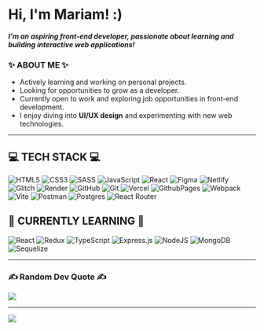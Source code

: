 # Hi, I'm Mariam! :)

_**I'm an aspiring front-end developer, passionate about learning and building interactive web applications!**_

### ✨ ABOUT ME ✨
- Actively learning and working on personal projects.
- Looking for opportunities to grow as a developer.
- Currently open to work and exploring job opportunities in front-end development.
- I enjoy diving into **UI/UX design** and experimenting with new web technologies.

---

## 💻 TECH STACK 💻
![HTML5](https://img.shields.io/badge/html5-%23E34F26.svg?style=flat&logo=html5&logoColor=white) 
![CSS3](https://img.shields.io/badge/css3-%231572B6.svg?style=flat&logo=css3&logoColor=white) 
![SASS](https://img.shields.io/badge/SASS-hotpink.svg?style=flat&logo=SASS&logoColor=white) 
![JavaScript](https://img.shields.io/badge/javascript-%23323330.svg?style=flat&logo=javascript&logoColor=%23F7DF1E) 
![React](https://img.shields.io/badge/react-%2320232a.svg?style=flat&logo=react&logoColor=%2361DAFB) 
![Figma](https://img.shields.io/badge/figma-%23F24E1E.svg?style=flat&logo=figma&logoColor=white) 
![Netlify](https://img.shields.io/badge/netlify-%23000000.svg?style=flat&logo=netlify&logoColor=#00C7B7) 
![Glitch](https://img.shields.io/badge/glitch-%233333FF.svg?style=flat&logo=glitch&logoColor=white) 
![Render](https://img.shields.io/badge/Render-%46E3B7.svg?style=flat&logo=render&logoColor=white) 
![GitHub](https://img.shields.io/badge/github-%23121011.svg?style=flat&logo=github&logoColor=white)
![Git](https://img.shields.io/badge/git-%23F05033.svg?style=flat&logo=git&logoColor=white) 
![Vercel](https://img.shields.io/badge/vercel-%23000000.svg?style=flat&logo=vercel&logoColor=white) 
![GithubPages](https://img.shields.io/badge/github%20pages-121013?style=flat&logo=github&logoColor=white) 
![Webpack](https://img.shields.io/badge/webpack-%238DD6F9.svg?style=flat&logo=webpack&logoColor=black) 
![Vite](https://img.shields.io/badge/vite-%23646CFF.svg?style=flat&logo=vite&logoColor=white) 
![Postman](https://img.shields.io/badge/Postman-FF6C37?style=flat&logo=postman&logoColor=white) 
![Postgres](https://img.shields.io/badge/postgres-%23316192.svg?style=flat&logo=postgresql&logoColor=white) 
![React Router](https://img.shields.io/badge/React_Router-CA4245?style=flat&logo=react-router&logoColor=white) 


## 🎯 CURRENTLY LEARNING 🎯
![React](https://img.shields.io/badge/react-%2320232a.svg?style=flat&logo=react&logoColor=%2361DAFB) 
![Redux](https://img.shields.io/badge/redux-%23593d88.svg?style=flat&logo=redux&logoColor=white) 
![TypeScript](https://img.shields.io/badge/typescript-%23007ACC.svg?style=flat&logo=typescript&logoColor=white) 
![Express.js](https://img.shields.io/badge/express.js-%23404d59.svg?style=flat&logo=express&logoColor=%2361DAFB) 
![NodeJS](https://img.shields.io/badge/node.js-6DA55F?style=flat&logo=node.js&logoColor=white) 
![MongoDB](https://img.shields.io/badge/MongoDB-%234ea94b.svg?style=flat&logo=mongodb&logoColor=white) 
![Sequelize](https://img.shields.io/badge/Sequelize-52B0E7?style=flat&logo=Sequelize&logoColor=white) 

---

### ✍️ Random Dev Quote ✍️
![](https://quotes-github-readme.vercel.app/api?type=horizontal&theme=tokyonight)


---
[![](https://visitcount.itsvg.in/api?id=@mar-bdv&icon=10&color=1)](https://visitcount.itsvg.in)

<!-- Proudly created with GPRM ( https://gprm.itsvg.in ) -->

